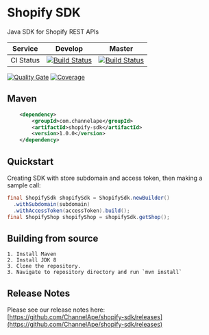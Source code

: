 # Shopify SDK

Java SDK for Shopify REST APIs

| Service   | Develop | Master |
|-----------|---------|--------|
| CI Status | [![Build Status](https://travis-ci.org/ChannelApe/shopify-sdk.svg?branch=develop)](https://travis-ci.org/ChannelApe/shopify-sdk) | [![Build Status](https://travis-ci.org/ChannelApe/shopify-sdk.svg?branch=master)](https://travis-ci.org/ChannelApe/shopify-sdk) |

[![Quality Gate](https://sonarcloud.io/api/project_badges/measure?project=com.channelape%3Ashopify-sdk&metric=alert_status)](https://sonarcloud.io/dashboard?id=com.channelape%3Ashopify-sdk) [![Coverage](https://sonarcloud.io/api/project_badges/measure?project=com.channelape%3Ashopify-sdk&metric=coverage)](https://sonarcloud.io/component_measures?id=com.channelape%3Ashopify-sdk&metric=coverage)

## Maven
```xml
	<dependency>
	    <groupId>com.channelape</groupId>
	    <artifactId>shopify-sdk</artifactId>
	    <version>1.0.0</version>
	</dependency>
```

## Quickstart
Creating SDK with store subdomain and access token, then making a sample call:

```java
final ShopifySdk shopifySdk = ShopifySdk.newBuilder()
  .withSubdomain(subdomain)
  .withAccessToken(accessToken).build();
final ShopifyShop shopifyShop = shopifySdk.getShop();
```

## Building from source

	1. Install Maven
	2. Install JDK 8
	3. Clone the repository.
	3. Navigate to repository directory and run `mvn install`

## Release Notes
Please see our release notes here:  [https://github.com/ChannelApe/shopify-sdk/releases](https://github.com/ChannelApe/shopify-sdk/releases)


